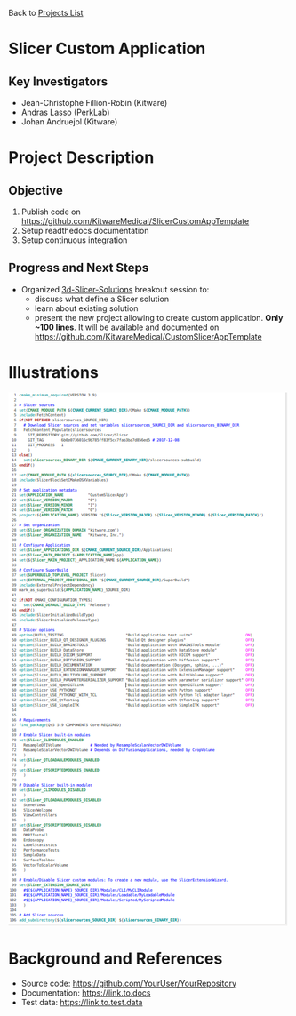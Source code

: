 Back to [Projects List](../../README.md#ProjectsList)

# Slicer Custom Application

## Key Investigators

- Jean-Christophe Fillion-Robin (Kitware)
- Andras Lasso (PerkLab)
- Johan Andruejol (Kitware)

# Project Description

## Objective

1. Publish code on https://github.com/KitwareMedical/SlicerCustomAppTemplate
1. Setup readthedocs documentation
1. Setup continuous integration

<!-- 
## Approach and Plan
-->


## Progress and Next Steps

<!--Describe progress and next steps in a few bullet points as you are making progress.-->

- Organized [3d-Slicer-Solutions](../../BreakoutSessions/3D-Slicer-Solutions.md) breakout session to:
  - discuss what define a Slicer solution
  - learn about existing solution
  - present the new project allowing to create custom application. **Only ~100 lines**. It will be available and documented on https://github.com/KitwareMedical/CustomSlicerAppTemplate

# Illustrations

<!--Add pictures and links to videos that demonstrate what has been accomplished.-->

![Custom Slicer App CMakeLists.txt](custom-slicer-app-cmakelists.png)

# Background and References

<!--Use this space for information that may help people better understand your project, like links to papers, source code, or data.-->

- Source code: https://github.com/YourUser/YourRepository
- Documentation: https://link.to.docs
- Test data: https://link.to.test.data

